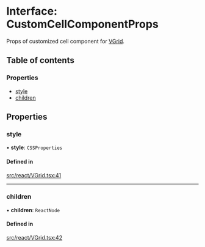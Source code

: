 # Interface: CustomCellComponentProps

Props of customized cell component for [VGrid](../API.md#vgrid).

## Table of contents

### Properties

- [style](CustomCellComponentProps.md#style)
- [children](CustomCellComponentProps.md#children)

## Properties

### style

• **style**: `CSSProperties`

#### Defined in

[src/react/VGrid.tsx:41](https://github.com/inokawa/virtua/blob/b903f418/src/react/VGrid.tsx#L41)

___

### children

• **children**: `ReactNode`

#### Defined in

[src/react/VGrid.tsx:42](https://github.com/inokawa/virtua/blob/b903f418/src/react/VGrid.tsx#L42)
